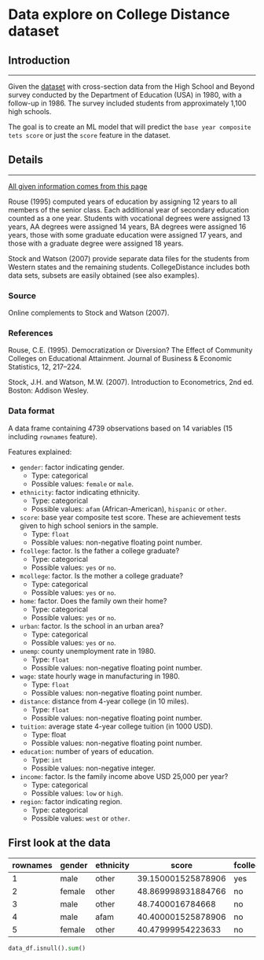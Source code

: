 # Data explore on College Distance dataset

## Introduction

---------

Given the [dataset](https://vincentarelbundock.github.io/Rdatasets/csv/AER/CollegeDistance.csv) with cross-section data
from the High School and Beyond survey conducted by the Department of Education (USA) in 1980, with a follow-up in 1986.
The survey included students from approximately 1,100 high schools.

The goal is to create an ML model that will predict the `base year composite tets score` or just the `score` feature in
the dataset.

## Details

---------

[All given information comes from this page](https://vincentarelbundock.github.io/Rdatasets/doc/AER/CollegeDistance.html)

Rouse (1995) computed years of education by assigning 12 years to all members of the senior class. Each additional year
of secondary education counted as a one year. Students with vocational degrees were assigned 13 years, AA degrees were
assigned 14 years, BA degrees were assigned 16 years, those with some graduate education were assigned 17 years, and
those with a graduate degree were assigned 18 years.

Stock and Watson (2007) provide separate data files for the students from Western states and the remaining students.
CollegeDistance includes both data sets, subsets are easily obtained (see also examples).

### Source

Online complements to Stock and Watson (2007).

### References

Rouse, C.E. (1995). Democratization or Diversion? The Effect of Community Colleges on Educational Attainment. Journal of
Business & Economic Statistics, 12, 217–224.

Stock, J.H. and Watson, M.W. (2007). Introduction to Econometrics, 2nd ed. Boston: Addison Wesley.

### Data format

A data frame containing 4739 observations based on 14 variables (15 including `rownames` feature).

Features explained:

+ `gender`: factor indicating gender.
    * Type: categorical
    * Possible values: `female` or `male`.
+ `ethnicity`: factor indicating ethnicity.
    * Type: categorical
    * Possible values: `afam` (African-American), `hispanic` or `other`.
+ `score`: base year composite test score. These are achievement tests given to high school seniors in the sample.
    * Type: `float`
    * Possible values: non-negative floating point number.
+ `fcollege`: factor. Is the father a college graduate?
    * Type: categorical
    * Possible values: `yes` or `no`.
+ `mcollege`: factor. Is the mother a college graduate?
    * Type: categorical
    * Possible values: `yes` or `no`.
+ `home`: factor. Does the family own their home?
    * Type: categorical
    * Possible values: `yes` or `no`.
+ `urban`: factor. Is the school in an urban area?
    * Type: categorical
    * Possible values: `yes` or `no`.
+ `unemp`: county unemployment rate in 1980.
    * Type: `float`
    * Possible values: non-negative floating point number.
+ `wage`: state hourly wage in manufacturing in 1980.
    * Type: `float`
    * Possible values: non-negative floating point number.
+ `distance`: distance from 4-year college (in 10 miles).
    * Type: `float`
    * Possible values: non-negative floating point number.
+ `tuition`: average state 4-year college tuition (in 1000 USD).
    * Type: float
    * Possible values: non-negative floating point number.
+ `education`: number of years of education.
    * Type: `int`
    * Possible values: non-negative integer.
+ `income`: factor. Is the family income above USD 25,000 per year?
    * Type: categorical
    * Possible values: `low` or `high`.
+ `region`: factor indicating region.
    * Type: categorical
    * Possible values: `west` or `other`.

## First look at the data

| rownames | gender | ethnicity | score              | fcollege | mcollege | home | urban | unemp             | wage             | distance            | tuition            | education | income | region |
|----------|--------|-----------|--------------------|----------|----------|------|-------|-------------------|------------------|---------------------|--------------------|-----------|--------|--------|
| 1        | male   | other     | 39.150001525878906 | yes      | no       | yes  | yes   | 6.199999809265137 | 8.09000015258789 | 0.20000000298023224 | 0.8891500234603882 | 12        | high   | other  |
| 2        | female | other     | 48.869998931884766 | no       | no       | yes  | yes   | 6.199999809265137 | 8.09000015258789 | 0.20000000298023224 | 0.8891500234603882 | 12        | low    | other  |
| 3        | male   | other     | 48.7400016784668   | no       | no       | yes  | yes   | 6.199999809265137 | 8.09000015258789 | 0.20000000298023224 | 0.8891500234603882 | 12        | low    | other  |
| 4        | male   | afam      | 40.400001525878906 | no       | no       | yes  | yes   | 6.199999809265137 | 8.09000015258789 | 0.20000000298023224 | 0.8891500234603882 | 12        | low    | other  |
| 5        | female | other     | 40.47999954223633  | no       | no       | no   | yes   | 5.599999904632568 | 8.09000015258789 | 0.4000000059604645  | 0.8891500234603882 | 13        | low    | other  |

```python
data_df.isnull().sum()
```